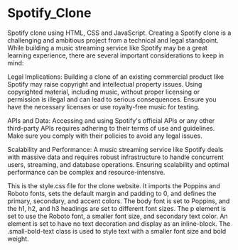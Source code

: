 # Spotify_Clone
Spotify clone using HTML, CSS and JavaScript. 
Creating a Spotify clone is a challenging and ambitious project from a technical and legal standpoint. While building a music streaming service like Spotify may be a great learning experience, there are several important considerations to keep in mind:

Legal Implications: Building a clone of an existing commercial product like Spotify may raise copyright and intellectual property issues. Using copyrighted material, including music, without proper licensing or permission is illegal and can lead to serious consequences. Ensure you have the necessary licenses or use royalty-free music for testing.

APIs and Data: Accessing and using Spotify's official APIs or any other third-party APIs requires adhering to their terms of use and guidelines. Make sure you comply with their policies to avoid any legal issues.

Scalability and Performance: A music streaming service like Spotify deals with massive data and requires robust infrastructure to handle concurrent users, streaming, and database operations. Ensuring scalability and optimal performance can be complex and resource-intensive.


This is the style.css file for the clone website. It imports the Poppins and Roboto fonts, sets the default margin and padding to 0, and defines the primary, secondary, and accent colors. The body font is set to Poppins, and the h1, h2, and h3 headings are set to different font sizes. The p element is set to use the Roboto font, a smaller font size, and secondary text color. An element is set to have no text decoration and display as an inline-block. The .small-bold-text class is used to style text with a smaller font size and bold weight.
